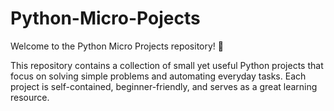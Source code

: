 # Python-Micro-Pojects
Welcome to the Python Micro Projects repository! 🚀

This repository contains a collection of small yet useful Python projects that focus on solving simple problems and automating everyday tasks. Each project is self-contained, beginner-friendly, and serves as a great learning resource.
